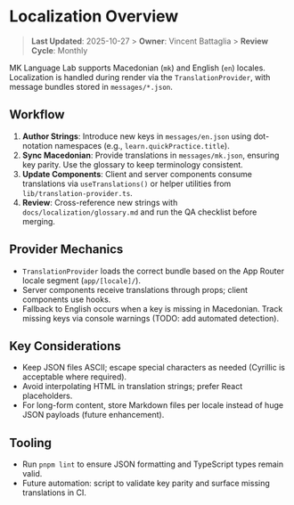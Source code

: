 # Localization Overview

> **Last Updated**: 2025-10-27  > **Owner**: Vincent Battaglia  > **Review Cycle**: Monthly

MK Language Lab supports Macedonian (`mk`) and English (`en`) locales. Localization is handled during render via the `TranslationProvider`, with message bundles stored in `messages/*.json`.

## Workflow

1. **Author Strings**: Introduce new keys in `messages/en.json` using dot-notation namespaces (e.g., `learn.quickPractice.title`).
2. **Sync Macedonian**: Provide translations in `messages/mk.json`, ensuring key parity. Use the glossary to keep terminology consistent.
3. **Update Components**: Client and server components consume translations via `useTranslations()` or helper utilities from `lib/translation-provider.ts`.
4. **Review**: Cross-reference new strings with `docs/localization/glossary.md` and run the QA checklist before merging.

## Provider Mechanics

- `TranslationProvider` loads the correct bundle based on the App Router locale segment (`app/[locale]/`).
- Server components receive translations through props; client components use hooks.
- Fallback to English occurs when a key is missing in Macedonian. Track missing keys via console warnings (TODO: add automated detection).

## Key Considerations

- Keep JSON files ASCII; escape special characters as needed (Cyrillic is acceptable where required).
- Avoid interpolating HTML in translation strings; prefer React placeholders.
- For long-form content, store Markdown files per locale instead of huge JSON payloads (future enhancement).

## Tooling

- Run `pnpm lint` to ensure JSON formatting and TypeScript types remain valid.
- Future automation: script to validate key parity and surface missing translations in CI.
